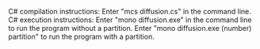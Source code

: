 C# compilation instructions: Enter "mcs diffusion.cs" in the command line.
C# execution instructions: Enter "mono diffusion.exe" in the command line to run
the program without a partition. Enter "mono diffusion.exe (number) partition"
to run the program with a partition.
